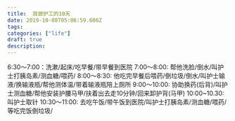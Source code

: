 ```yaml
---
title:  我做护工的10天
date: 2019-10-08T05:06:59.606Z
tags: 
categories: ["life"]
draft: true
description: 
---
```


6:30～7:00：洗漱/起床/吃早餐/带早餐到医院
7:00～8:00: 帮他洗脸/倒水/叫护士打胰岛素/测血糖/喂药/
8:00～8:30: 他吃完早餐后喂药/倒垃圾/倒水/叫护士输液/换输液瓶/帮他测体温/带着输液瓶陪上厕所
9:00～10:00: 协助换药(后背)/叫护士测血糖/帮他安装护腰马甲/扶着出去走10分钟/回来卸护背(马甲)
10:00~10.30: 叫护士取针
10:30～11:00: 去吃午饭/带午饭到医院/叫护士打胰岛素/测血糖/喂药/等吃完饭倒垃圾/